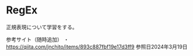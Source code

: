 # RegEx
正規表現について学習をする。

参考サイト（随時追加）
・https://qiita.com/jnchito/items/893c887fbf19e17d3ff9
参照日2024年3月19日
